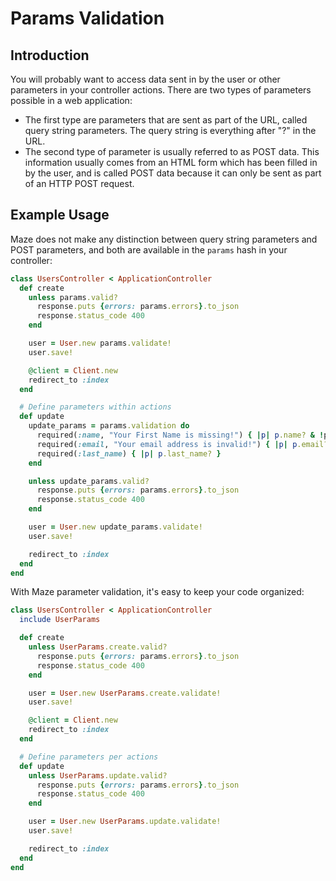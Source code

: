 # Params Validation

## Introduction

You will probably want to access data sent in by the user or other parameters in your controller actions. There are two types of parameters possible in a web application:

* The first type are parameters that are sent as part of the URL, called query string parameters. The query string is everything after "?" in the URL.
* The second type of parameter is usually referred to as POST data. This information usually comes from an HTML form which has been filled in by the user, and is called POST data because it can only be sent as part of an HTTP POST request.

## Example Usage

Maze does not make any distinction between query string parameters and POST parameters, and both are available in the `params` hash in your controller:

```ruby
class UsersController < ApplicationController
  def create
    unless params.valid?
      response.puts {errors: params.errors}.to_json
      response.status_code 400
    end

    user = User.new params.validate!
    user.save!

    @client = Client.new
    redirect_to :index
  end

  # Define parameters within actions
  def update
    update_params = params.validation do
      required(:name, "Your First Name is missing!") { |p| p.name? & !p.name.empty? }
      required(:email, "Your email address is invalid!") { |p| p.email? & p.size.between? 1..10 }
      required(:last_name) { |p| p.last_name? }
    end

    unless update_params.valid?
      response.puts {errors: params.errors}.to_json
      response.status_code 400
    end

    user = User.new update_params.validate!
    user.save!

    redirect_to :index
  end
end
```

With Maze parameter validation, it's easy to keep your code organized:

```ruby
class UsersController < ApplicationController
  include UserParams

  def create
    unless UserParams.create.valid?
      response.puts {errors: params.errors}.to_json
      response.status_code 400
    end

    user = User.new UserParams.create.validate!
    user.save!

    @client = Client.new
    redirect_to :index
  end

  # Define parameters per actions
  def update
    unless UserParams.update.valid?
      response.puts {errors: params.errors}.to_json
      response.status_code 400
    end

    user = User.new UserParams.update.validate!
    user.save!

    redirect_to :index
  end
end
```

